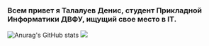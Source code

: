 ### Всем привет я Талалуев Денис, студент Прикладной Информатики ДВФУ, ищущий свое место в IT.
![Anurag's GitHub stats](https://github-readme-stats.vercel.app/api?username=Talich12&show_icons=true&theme=radical)
![](https://github-readme-stats.vercel.app/api/top-langs/?username=Talich12&layout=compact&theme=radical)
